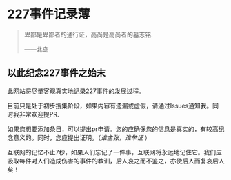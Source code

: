 # 227事件记录薄

> 卑鄙是卑鄙者的通行证，高尚是高尚者的墓志铭.
> 
> ——北岛

## 以此纪念227事件之始末

此网站将尽量客观真实地记录227事件的发展过程。


目前只是处于初步搜集阶段，如果内容有遗漏或虚假，请通过Issues通知我。同时我非常欢迎提PR.

如果您想要添加条目，可以提出pr申请。您的应确保您的信息是真实的，有较高纪念意义的。同时，您应提出证明。（_谁主张，谁举证_ ）

互联网的记忆不止7秒，如果人们忘记了一件事，互联网将永远地记住它。我们应吸取每件对人们造成伤害的事件的教训，后人哀之而不鉴之，亦使后人而复哀后人矣！



